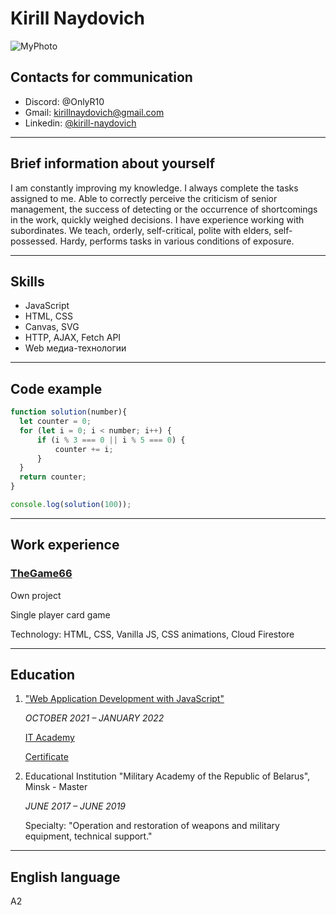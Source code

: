 # Kirill Naydovich


![MyPhoto](https://drive.google.com/file/d/1JIPU7XzSAHVAc_Nj-iioPfi_bqWLZJtB/view?usp=sharing)


## Contacts for communication
- Discord: @OnlyR10
- Gmail: [kirillnaydovich@gmail.com](mailto:kirillnaydovich@gmail.com)
- Linkedin: [@kirill-naydovich](https://www.linkedin.com/in/kirill-naydovich/)

---
## Brief information about yourself
I am constantly improving my knowledge. I always complete the tasks assigned to me. Able to correctly perceive the criticism of senior management, the success of detecting or the occurrence of shortcomings in the work, quickly weighed decisions. I have experience working with subordinates. We teach, orderly, self-critical, polite with elders, self-possessed. Hardy, performs tasks in various conditions of exposure.

---
## Skills
- JavaScript
- HTML, CSS
- Canvas, SVG
- HTTP, AJAX, Fetch API
- Web медиа-технологии

---
## Code example
```JavaScript
function solution(number){
  let counter = 0;
  for (let i = 0; i < number; i++) {
      if (i % 3 === 0 || i % 5 === 0) {
          counter += i;
      }
  }
  return counter;
}

console.log(solution(100));
```

---
## Work experience
### **[TheGame66](https://github.com/OnlyR10/TheGame66)**

Own project

Single player card game

Technology: HTML, CSS, Vanilla JS, CSS animations, Cloud Firestore

---
## Education 
1. ["Web Application Development with JavaScript"](https://www.it-academy.by/course/front-end-developer/razrabotka-veb-prilozheniy-na-javascript/)

   *OCTOBER 2021 – JANUARY 2022*

   [IT Academy](https://www.it-academy.by/)

   [Certificate](https://drive.google.com/file/d/14t5qXtHRrSivxmbY9TWkfuTxCpj-qUpm/view)


2. Educational Institution "Military Academy of the Republic of Belarus", Minsk - Master

   *JUNE 2017 – JUNE 2019*

   Specialty: "Operation and restoration of weapons and military equipment, technical support."

---
## English language
A2